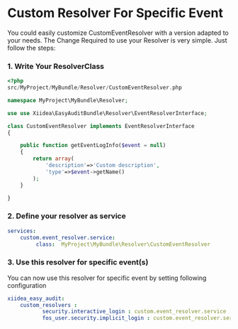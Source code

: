Custom Resolver For Specific Event
==================================
You could easily customize CustomEventResolver with a version adapted to your needs. The Change Required to use your Resolver is very simple. Just follow the steps:

### 1. Write Your ResolverClass

``` php
<?php
src/MyProject/MyBundle/Resolver/CustomEventResolver.php

namespace MyProject\MyBundle\Resolver;

use use Xiidea\EasyAuditBundle\Resolver\EventResolverInterface;

class CustomEventResolver implements EventResolverInterface
{

    public function getEventLogInfo($event = null)
    {
        return array(
            'description'=>'Custom description',
            'type'=>$event->getName()
        );
    }

}

```

### 2. Define your resolver as service

``` yaml
services:
    custom.event_resolver.service:
         class:  MyProject\MyBundle\Resolver\CustomEventResolver

```

### 3. Use this resolver for specific event(s)

You can now use this resolver for specific event by setting following configuration

``` yaml
xiidea_easy_audit:
    custom_resolvers :
           security.interactive_login : custom.event_resolver.service
           fos_user.security.implicit_login : custom.event_resolver.service


```